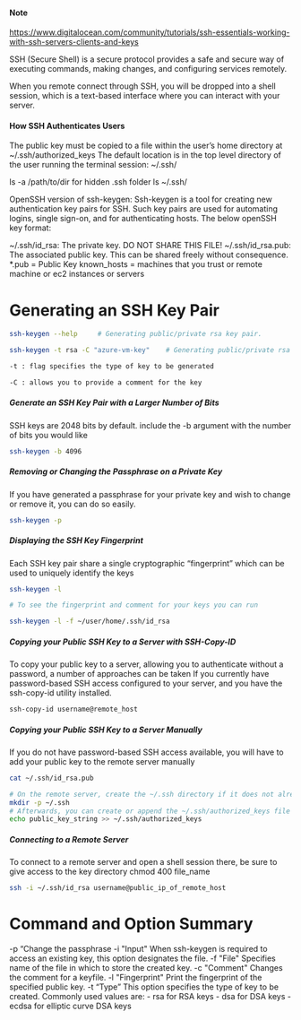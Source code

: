 #### Note
https://www.digitalocean.com/community/tutorials/ssh-essentials-working-with-ssh-servers-clients-and-keys

SSH (Secure Shell) is a secure protocol provides a safe and secure way of executing commands, making changes, and configuring services remotely.

When you remote connect through SSH, you will be dropped into a shell session, which is a text-based interface where you can interact with your server.

#### How SSH Authenticates Users

The public key must be copied to a file within the user’s home directory at ~/.ssh/authorized_keys
The default location is in the top level directory of the user running the terminal session: ~/.ssh/

ls -a /path/to/dir  for hidden .ssh folder
ls ~/.ssh/

OpenSSH version of ssh-keygen:
Ssh-keygen is a tool for creating new authentication key pairs for SSH. Such key pairs are used for automating logins, single sign-on, and for authenticating hosts. The below openSSH key format:

~/.ssh/id_rsa: The private key. DO NOT SHARE THIS FILE!
~/.ssh/id_rsa.pub: The associated public key. This can be shared freely without consequence.
*.pub = Public Key
known_hosts = machines that you trust or remote machine or ec2 instances or servers

# Generating an SSH Key Pair

``````sh
ssh-keygen --help     # Generating public/private rsa key pair.

ssh-keygen -t rsa -C "azure-vm-key"    # Generating public/private rsa key pair, located in the .ssh hidden directory within your user’s home directory

-t : flag specifies the type of key to be generated

-C : allows you to provide a comment for the key

``````

##### Generate an SSH Key Pair with a Larger Number of Bits
SSH keys are 2048 bits by default.  include the -b argument with the number of bits you would like
``````sh
ssh-keygen -b 4096

``````
##### Removing or Changing the Passphrase on a Private Key
If you have generated a passphrase for your private key and wish to change or remove it, you can do so easily.
``````sh
ssh-keygen -p

``````

##### Displaying the SSH Key Fingerprint
Each SSH key pair share a single cryptographic “fingerprint” which can be used to uniquely identify the keys
``````sh
ssh-keygen -l

# To see the fingerprint and comment for your keys you can run

ssh-keygen -l -f ~/user/home/.ssh/id_rsa
``````

##### Copying your Public SSH Key to a Server with SSH-Copy-ID
To copy your public key to a server, allowing you to authenticate without a password, a number of approaches can be taken
If you currently have password-based SSH access configured to your server, and you have the ssh-copy-id utility installed.

``````sh
ssh-copy-id username@remote_host

``````
##### Copying your Public SSH Key to a Server Manually
If you do not have password-based SSH access available, you will have to add your public key to the remote server manually

``````sh
cat ~/.ssh/id_rsa.pub

# On the remote server, create the ~/.ssh directory if it does not already exist:
mkdir -p ~/.ssh
# Afterwards, you can create or append the ~/.ssh/authorized_keys file by typing
echo public_key_string >> ~/.ssh/authorized_keys

``````

##### Connecting to a Remote Server
To connect to a remote server and open a shell session there, be sure to give access to the key directory
chmod 400 file_name

``````sh
ssh -i ~/.ssh/id_rsa username@public_ip_of_remote_host

``````
# Command and Option Summary
-p “Change the passphrase
-i "Input" When ssh-keygen is required to access an existing key, this option designates the file.
-f "File" Specifies name of the file in which to store the created key.
-c "Comment" Changes the comment for a keyfile.
-l "Fingerprint" Print the fingerprint of the specified public key.
-t “Type” This option specifies the type of key to be created. Commonly used values are: - rsa for RSA keys - dsa for DSA keys - ecdsa for elliptic curve DSA keys


